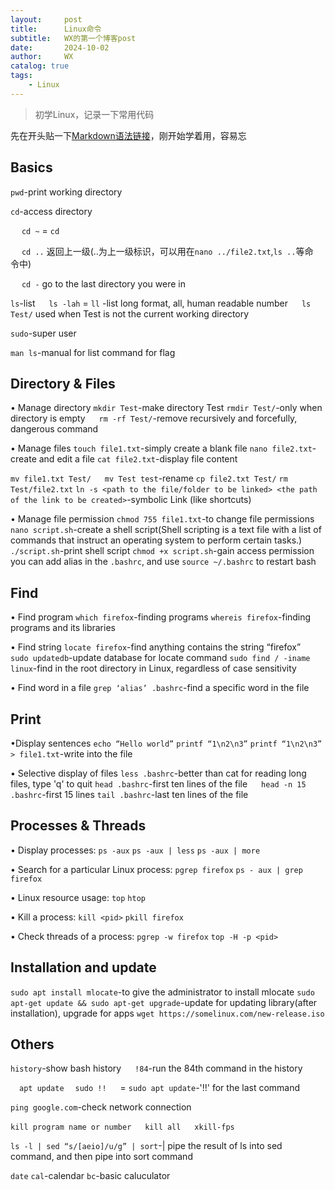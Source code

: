 ```yaml
---
layout:     post
title:      Linux命令
subtitle:   WX的第一个博客post
date:       2024-10-02
author:     WX
catalog: true
tags:
    - Linux
---
```



> 初学Linux，记录一下常用代码

先在开头贴一下[Markdown语法链接](https://sspai.com/post/25137)，刚开始学着用，容易忘
## Basics
`pwd`-print working directory

`cd`-access directory

&emsp; `cd ~` = `cd`

&emsp; `cd ..`   返回上一级(..为上一级标识，可以用在`nano ../file2.txt`,`ls ..`等命
&emsp; 令中)

&emsp; `cd -`   go to the last directory you were in

`ls`-list
&emsp; `ls -lah` = `ll` -list long format, all, human readable number
&emsp; `ls Test/`  used when Test is not the current working directory

`sudo`-super user

`man ls`-manual for list command for flag
## Directory & Files
• Manage directory
`mkdir Test`-make directory Test
`rmdir Test/`-only when directory is empty
&emsp; `rm -rf Test/`-remove recursively and forcefully, dangerous command

• Manage files
`touch file1.txt`-simply create a blank file
`nano file2.txt`-create and edit a file
`cat file2.txt`-display file content

`mv file1.txt Test/`
&emsp; `mv Test test`-rename
`cp file2.txt Test/`
`rm Test/file2.txt`
`ln -s <path to the file/folder to be linked> <the path of the link to be created>`-symbolic Link (like shortcuts)

• Manage file permission
`chmod 755 file1.txt`-to change file permissions
`nano script.sh`-create a shell script(Shell scripting is a text file with a list of commands that instruct an operating system to perform certain tasks.)
`./script.sh`-print shell script
`chmod +x script.sh`-gain access permission
you can add alias in the `.bashrc`, and use `source ~/.bashrc` to restart bash

## Find
• Find program
`which firefox`-finding programs
`whereis firefox`-finding programs and its libraries

• Find string
`locate firefox`-find anything contains the string “firefox”
&emsp; `sudo updatedb`-update database for locate command
`sudo find / -iname linux`-find in the root directory in Linux, regardless of case sensitivity

• Find word in a file
`grep ‘alias’ .bashrc`-find a specific word in the file

## Print
•Display sentences
`echo “Hello world”`
`printf “1\n2\n3”`
`printf “1\n2\n3” > file1.txt`-write into the file

• Selective display of files
`less .bashrc`-better than cat for reading long files, type 'q' to quit
`head .bashrc`-first ten lines of the file
&emsp; `head -n 15 .bashrc`-first 15 lines
`tail .bashrc`-last ten lines of the file

## Processes & Threads
• Display processes:
`ps -aux`
`ps -aux | less`
`ps -aux | more`

• Search for a particular Linux process:
`pgrep firefox`
`ps - aux | grep firefox`

• Linux resource usage:
`top`
`htop`

• Kill a process:
`kill <pid>`
`pkill firefox`

• Check threads of a process:
`pgrep -w firefox`
`top -H -p <pid>`
## Installation and update 
`sudo apt install mlocate`-to give the administrator to install mlocate
`sudo apt-get update && sudo apt-get upgrade`-update for updating library(after installation), upgrade for apps
`wget https://somelinux.com/new-release.iso`
## Others
`history`-show bash history
&emsp; `!84`-run the 84th command in the history

&emsp;`apt update`
&emsp;`sudo !!`
&emsp; = `sudo apt update`-'!!' for the last command

`ping google.com`-check network connection

`kill program name or number`
&emsp; `kill all`
&emsp; `xkill-fps`

`ls -l | sed “s/[aeio]/u/g” | sort`-| pipe the result of ls into sed command, and then pipe into sort command

`date`
`cal`-calendar
`bc`-basic caluculator

